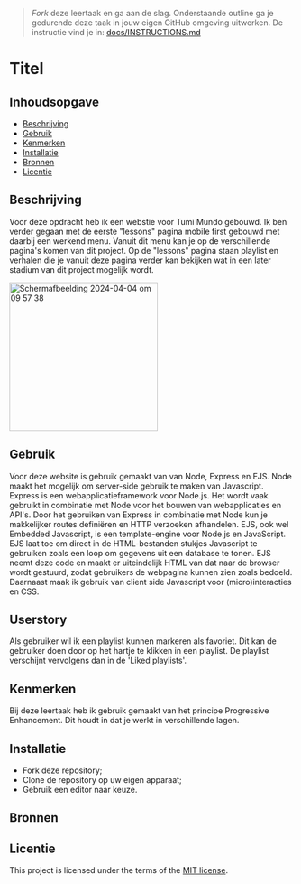 > _Fork_ deze leertaak en ga aan de slag. Onderstaande outline ga je gedurende deze taak in jouw eigen GitHub omgeving uitwerken. De instructie vind je in: [docs/INSTRUCTIONS.md](docs/INSTRUCTIONS.md)

# Titel
<!-- Geef je project een titel en schrijf in één zin wat het is -->

## Inhoudsopgave

  * [Beschrijving](#beschrijving)
  * [Gebruik](#gebruik)
  * [Kenmerken](#kenmerken)
  * [Installatie](#installatie)
  * [Bronnen](#bronnen)
  * [Licentie](#licentie)

## Beschrijving
<!-- Bij Beschrijving staat kort beschreven wat voor project het is en wat je hebt gemaakt -->
<!-- Voeg een mooie poster visual toe 📸 -->
<!-- Voeg een link toe naar Github Pages 🌐-->

Voor deze opdracht heb ik een webstie voor Tumi Mundo gebouwd. Ik ben verder gegaan met de eerste "lessons" pagina mobile first gebouwd met daarbij een werkend menu. Vanuit dit menu kan je op de verschillende pagina's komen van dit project. Op de "lessons" pagina staan playlist en verhalen die je vanuit deze pagina verder kan bekijken wat in een later stadium van dit project mogelijk wordt.

<img width="263" alt="Scherm­afbeelding 2024-04-04 om 09 57 38" src="https://github.com/lisavanmansom/the-web-is-for-everyone-interactive-functionality/assets/144007419/eff717b6-d1df-4e71-9342-9519d300bd3e">



## Gebruik
<!-- Bij Gebruik staat de user story, hoe het werkt en wat je er mee kan. -->

Voor deze website is gebruik gemaakt van van Node, Express en EJS. Node maakt het mogelijk om server-side gebruik te maken van Javascript. Express is een webapplicatieframework voor Node.js. Het wordt vaak gebruikt in combinatie met Node voor het bouwen van webapplicaties en API's. Door het gebruiken van Express in combinatie met Node kun je makkelijker routes definiëren en HTTP verzoeken afhandelen. EJS, ook wel Embedded Javascript, is een template-engine voor Node.js en JavaScript. EJS laat toe om direct in de HTML-bestanden stukjes Javascript te gebruiken zoals een loop om gegevens uit een database te tonen. EJS neemt deze code en maakt er uiteindelijk HTML van dat naar de browser wordt gestuurd, zodat gebruikers de webpagina kunnen zien zoals bedoeld. Daarnaast maak ik gebruik van client side Javascript voor (micro)interacties en CSS.

## Userstory

Als gebruiker wil ik een playlist kunnen markeren als favoriet. Dit kan de gebruiker doen door op het hartje te klikken in een playlist. De playlist verschijnt vervolgens dan in de 'Liked playlists'.

## Kenmerken

Bij deze leertaak heb ik gebruik gemaakt van het principe Progressive Enhancement. Dit houdt in dat je werkt in verschillende lagen.

<!-- Bij Kenmerken staat welke technieken zijn gebruikt en hoe. Wat is de HTML structuur? Wat zijn de belangrijkste dingen in CSS? Wat is er met JS gedaan en hoe? Misschien heb je iets met NodeJS gedaan, of heb je een framwork of library gebruikt? -->

## Installatie
<!-- Bij Instalatie staat hoe een andere developer aan jouw repo kan werken -->
* Fork deze repository;
* Clone de repository op uw eigen apparaat;
* Gebruik een editor naar keuze.


## Bronnen

## Licentie

This project is licensed under the terms of the [MIT license](./LICENSE).
